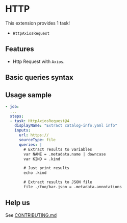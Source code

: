# HTTP

This extension provides 1 task!

* `HttpAxiosRequest`

## Features

* Http Request with `Axios`.

## Basic queries syntax


## Usage sample

```yaml
- job:
  ...
  steps:
  - task: HttpAxiosRequest@4
    displayName: "Extract catalog-info.yaml info"
    inputs:
      url: https://
      sourceType: file
      queries: |
        # Extract results to variables
        var NAME = .metadata.name | downcase
        var KIND = .kind

        # Just print results
        echo .kind

        # Extract results to JSON file
        file ./foo/bar.json = .metadata.annotations


```

## Help us

See [CONTRIBUTING.md](https://github.com/alelltech/azdo-utils-kit/blob/main/CONTRIBUTING.md)

